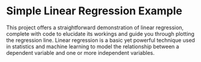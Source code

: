 # Simple Linear Regression Example
This project offers a straightforward demonstration of linear regression, complete with code to elucidate its workings and guide you through plotting the regression line. 
Linear regression is a basic yet powerful technique used in statistics and machine learning to model the relationship between a dependent variable and one or more independent variables.
